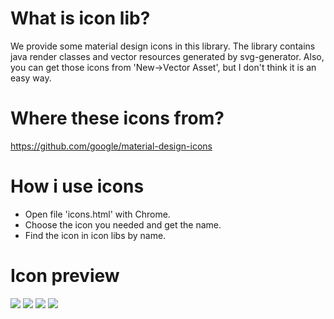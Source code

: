 # What is icon lib?
We provide some material design icons in this library. The library contains java render classes and
vector resources generated by svg-generator. Also, you can get those icons from 'New->Vector Asset',
but I don't think it is an easy way.

# Where these icons from?

https://github.com/google/material-design-icons

# How i use icons

- Open file 'icons.html' with Chrome.
- Choose the icon you needed and get the name.
- Find the icon in icon libs by name.

# Icon preview

![](https://github.com/MegatronKing/SVG-Android/blob/master/screenshots/iconlibs01.png)
![](https://github.com/MegatronKing/SVG-Android/blob/master/screenshots/iconlibs02.png)
![](https://github.com/MegatronKing/SVG-Android/blob/master/screenshots/iconlibs03.png)
![](https://github.com/MegatronKing/SVG-Android/blob/master/screenshots/iconlibs04.png)
